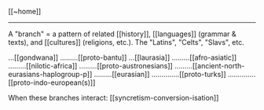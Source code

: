 [[~home]]

---

A "branch" = a pattern of related [[history]], [[languages]] (grammar & texts), and [[cultures]] (religions, etc.). The "Latins", "Celts", "Slavs", etc.




...[[gondwana]]
.........[[proto-bantu]]
...[[laurasia]]
.........[[afro-asiatic]]
.........[[nilotic-africa]]
.........[[proto-austronesians]]
.........[[ancient-north-eurasians-haplogroup-p]]
.........[[eurasian]]
..............[[proto-turks]]
..............[[proto-indo-european(s)]]

When these branches interact: [[syncretism-conversion-isation]]